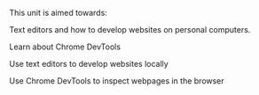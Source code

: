 This unit is aimed towards: 

Text editors and how to develop websites on personal computers.

Learn about Chrome DevTools

Use text editors to develop websites locally

Use Chrome DevTools to inspect webpages in the browser
